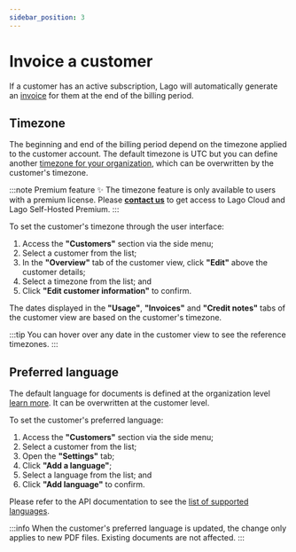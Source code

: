 ```yaml
---
sidebar_position: 3
---
```


# Invoice a customer
If a customer has an active subscription, Lago will automatically generate an [invoice](../invoicing/overview) for them at the end of the billing period.

## Timezone
The beginning and end of the billing period depend on the timezone applied to the customer account. The default timezone is UTC but you can define another [timezone for your organization](../../../changelog/timezones), which can be overwritten by the customer's timezone.

:::note Premium feature ✨
The timezone feature is only available to users with a premium license. Please **[contact us](mailto:hello@getlago.com)** to get access to Lago Cloud and Lago Self-Hosted Premium.
:::

To set the customer's timezone through the user interface:
1. Access the **"Customers"** section via the side menu;
2. Select a customer from the list;
3. In the **"Overview"** tab of the customer view, click **"Edit"** above the customer details;
4. Select a timezone from the list; and
5. Click **"Edit customer information"** to confirm.

The dates displayed in the **"Usage"**, **"Invoices"** and **"Credit notes"** tabs of the customer view are based on the customer's timezone.

:::tip
You can hover over any date in the customer view to see the reference timezones.
:::

## Preferred language
The default language for documents is defined at the organization level [learn more](../invoicing/download-invoices#translate-invoices). It can be overwritten at the customer level.

To set the customer's preferred language:
1. Access the **"Customers"** section via the side menu;
2. Select a customer from the list;
3. Open the **"Settings"** tab;
4. Click **"Add a language"**;
5. Select a language from the list; and
6. Click **"Add language"** to confirm.

Please refer to the API documentation to see the [list of supported languages](../../api/resources/locales).

:::info
When the customer's preferred language is updated, the change only applies to new PDF files. Existing documents are not affected.
:::